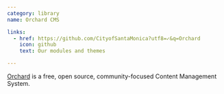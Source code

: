 ```yaml
---
category: library
name: Orchard CMS

links:
  - href: https://github.com/CityofSantaMonica?utf8=✓&q=Orchard
    icon: github
    text: Our modules and themes

---
```


<a href="http://www.orchardproject.net/" target="_blank">Orchard</a> is a free, open source, community-focused Content Management System.
